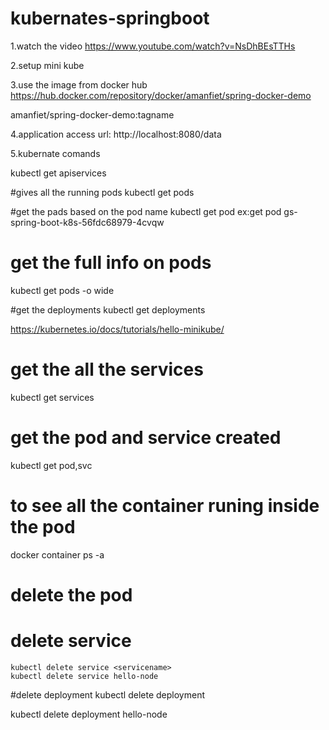 # kubernates-springboot

1.watch the video
https://www.youtube.com/watch?v=NsDhBEsTTHs

2.setup mini kube

3.use the image from docker hub https://hub.docker.com/repository/docker/amanfiet/spring-docker-demo

amanfiet/spring-docker-demo:tagname

4.application access url:
http://localhost:8080/data

5.kubernate comands


kubectl get apiservices


#gives all the running pods
kubectl get pods

#get the pads based on the pod name
kubectl get pod <podname>
ex:get pod gs-spring-boot-k8s-56fdc68979-4cvqw
  
 # get the full info on pods
  kubectl get pods  -o wide
  
#get the deployments
  kubectl get deployments

  https://kubernetes.io/docs/tutorials/hello-minikube/
  
  
  # get the all the services
  kubectl get services

  # get the pod and service created
  kubectl get pod,svc

  # to see all the container runing inside the pod
  docker container ps -a 
  
  # delete the pod
  
  
  # delete service
    kubectl delete service <servicename>
    kubectl delete service hello-node


  
  #delete deployment
kubectl delete deployment <deploymentname>
  
  kubectl delete deployment hello-node

  

  
  
